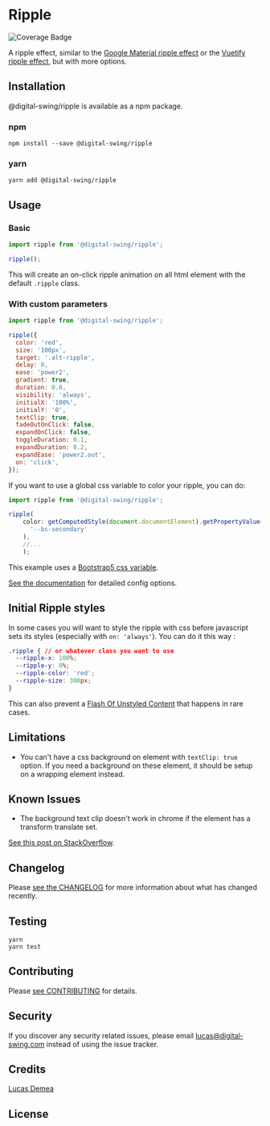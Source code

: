 # Ripple

![Coverage Badge](https://img.shields.io/endpoint?url=https://gist.githubusercontent.com/LucasDemea/47afa2dca4215d90df6248220a886a3e/raw/ripple__heads_main.json)

A ripple effect, similar to the [Google Material ripple effect](https://m2.material.io/develop/ios/supporting/ripple) or the [Vuetify ripple effect](https://vuetifyjs.com/en/directives/ripple/), but with more options.

## Installation

@digital-swing/ripple is available as a npm package.

### npm

```console
npm install --save @digital-swing/ripple
```

### yarn

```console
yarn add @digital-swing/ripple
```

## Usage

### Basic

```js
import ripple from '@digital-swing/ripple';

ripple();
```

This will create an on-click ripple animation on all html element with the default `.ripple` class.

### With custom parameters

```js
import ripple from '@digital-swing/ripple';

ripple({
  color: 'red',
  size: '100px',
  target: '.alt-ripple',
  delay: 0,
  ease: 'power2',
  gradient: true,
  duration: 0.8,
  visibility: 'always',
  initialX: '100%',
  initialY: '0',
  textClip: true,
  fadeOutOnClick: false,
  expandOnClick: false,
  toggleDuration: 0.1,
  expandDuration: 0.2,
  expandEase: 'power2.out',
  on: 'click',
});
```

If you want to use a global css variable to color your ripple, you can do:

```js
import ripple from '@digital-swing/ripple';

ripple(
    color: getComputedStyle(document.documentElement).getPropertyValue(
      '--bs-secondary'
    ),
    //...
    );
```

This example uses a [Bootstrap5 css variable](https://getbootstrap.com/docs/5.0/customize/css-variables/).

[See the documentation](https://digital-swing.github.io/ripple/interfaces/RippleConfig.html) for detailed config options.

## Initial Ripple styles

In some cases you will want to style the ripple with css before javascript sets its styles (especially with `on: 'always'`). You can do it this way :

```css
.ripple { // or whatever class you want to use
  --ripple-x: 100%;
  --ripple-y: 0%;
  --ripple-color: 'red';
  --ripple-size: 300px;
}
```

This can also prevent a [Flash Of Unstyled Content](https://en.wikipedia.org/wiki/Flash_of_unstyled_content) that happens in rare cases.

## Limitations

- You can't have a css background on element with `textClip: true` option. If you need a background on these element, it should be setup on a wrapping element instead.

## Known Issues

- The background text clip doesn't work in chrome if the element has a transform translate set.

[See this post on StackOverflow](https://stackoverflow.com/questions/55725461/webkit-background-clip-text-on-an-element-with-transition-is-not-working-after).

## Changelog

Please [see the CHANGELOG](https://github.com/digital-swing/ripple/blob/main/CHANGELOG.md) for more information about what has changed recently.

## Testing

```console
yarn
yarn test
```

## Contributing

Please [see CONTRIBUTING](https://github.com/digital-swing/ripple/blob/main/CONTRIBUTING.md) for details.

## Security

If you discover any security related issues, please email lucas@digital-swing.com instead of using the issue tracker.

## Credits

[Lucas Demea](https://github.com/LucasDemea)

## License
